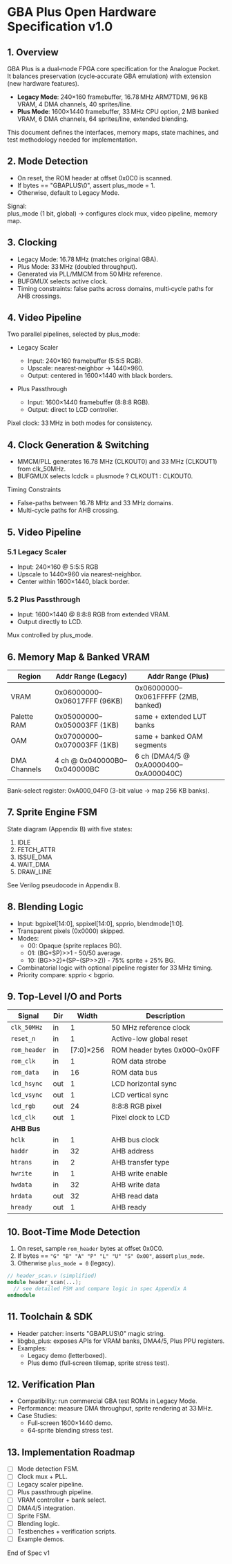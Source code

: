 # GBA Plus Open Hardware Specification v1.0

## 1. Overview
GBA Plus is a dual‑mode FPGA core specification for the Analogue Pocket.  
It balances preservation (cycle‑accurate GBA emulation) with extension (new hardware features).

- **Legacy Mode**: 240×160 framebuffer, 16.78 MHz ARM7TDMI, 96 KB VRAM, 4 DMA channels, 40 sprites/line.  
- **Plus Mode**: 1600×1440 framebuffer, 33 MHz CPU option, 2 MB banked VRAM, 6 DMA channels, 64 sprites/line, extended blending.

This document defines the interfaces, memory maps, state machines, and test methodology needed for implementation.

## 2. Mode Detection
- On reset, the ROM header at offset 0x0C0 is scanned.  
- If bytes == "GBAPLUS\0", assert plus_mode = 1.  
- Otherwise, default to Legacy Mode.

Signal:  
plus_mode (1 bit, global) → configures clock mux, video pipeline, memory map.

## 3. Clocking
- Legacy Mode: 16.78 MHz (matches original GBA).  
- Plus Mode: 33 MHz (doubled throughput).  
- Generated via PLL/MMCM from 50 MHz reference.  
- BUFGMUX selects active clock.  
- Timing constraints: false paths across domains, multi‑cycle paths for AHB crossings.

## 4. Video Pipeline
Two parallel pipelines, selected by plus_mode:

- Legacy Scaler  
  - Input: 240×160 framebuffer (5:5:5 RGB).  
  - Upscale: nearest‑neighbor → 1440×960.  
  - Output: centered in 1600×1440 with black borders.

- Plus Passthrough  
  - Input: 1600×1440 framebuffer (8:8:8 RGB).  
  - Output: direct to LCD controller.

Pixel clock: 33 MHz in both modes for consistency.

## 4. Clock Generation & Switching
- MMCM/PLL generates 16.78 MHz (CLKOUT0) and 33 MHz (CLKOUT1) from clk_50MHz.  
- BUFGMUX selects lcdclk = plusmode ? CLKOUT1 : CLKOUT0.  

Timing Constraints
- False-paths between 16.78 MHz and 33 MHz domains.  
- Multi-cycle paths for AHB crossing.

## 5. Video Pipeline

### 5.1 Legacy Scaler
- Input: 240×160 @ 5:5:5 RGB  
- Upscale to 1440×960 via nearest-neighbor.  
- Center within 1600×1440, black border.

### 5.2 Plus Passthrough
- Input: 1600×1440 @ 8:8:8 RGB from extended VRAM.  
- Output directly to LCD.

Mux controlled by plus_mode.

## 6. Memory Map & Banked VRAM
| Region          | Addr Range (Legacy)          | Addr Range (Plus)                     |
|-----------------|------------------------------|---------------------------------------|
| VRAM            | 0x06000000–0x06017FFF (96KB) | 0x06000000–0x061FFFFF (2MB, banked)   |
| Palette RAM     | 0x05000000–0x050003FF (1KB)  | same + extended LUT banks             |
| OAM             | 0x07000000–0x070003FF (1KB)  | same + banked OAM segments            |
| DMA Channels    | 4 ch @ 0x040000B0–0x040000BC | 6 ch (DMA4/5 @ 0xA0000400–0xA000040C) |

Bank-select register: 0xA000_04F0 (3-bit value → map 256 KB banks).

## 7. Sprite Engine FSM
State diagram (Appendix B) with five states:
1. IDLE  
2. FETCH_ATTR  
3. ISSUE_DMA  
4. WAIT_DMA  
5. DRAW_LINE  

See Verilog pseudocode in Appendix B.

## 8. Blending Logic
- Input: bgpixel[14:0], sppixel[14:0], spprio, blendmode[1:0].  
- Transparent pixels (0x0000) skipped.  
- Modes:  
  - 00: Opaque (sprite replaces BG).  
  - 01: (BG+SP)>>1 - 50/50 average.
  - 10: (BG>>2)+(SP−(SP>>2)) - 75% sprite + 25% BG.  
- Combinatorial logic with optional pipeline register for 33 MHz timing.
- Priority compare: spprio < bgprio.


## 9. Top-Level I/O and Ports
| Signal         | Dir   | Width     | Description                                |
|--------------- |------ |---------- |------------------------------------------- |
| `clk_50MHz`    | in    | 1         | 50 MHz reference clock                     |
| `reset_n`      | in    | 1         | Active-low global reset                    |
| `rom_header`   | in    | [7:0]×256 | ROM header bytes 0x000–0x0FF               |
| `rom_clk`      | in    | 1         | ROM data strobe                            |
| `rom_data`     | in    | 16        | ROM data bus                               |
| `lcd_hsync`    | out   | 1         | LCD horizontal sync                        |
| `lcd_vsync`    | out   | 1         | LCD vertical sync                          |
| `lcd_rgb`      | out   | 24        | 8:8:8 RGB pixel                            |
| `lcd_clk`      | out   | 1         | Pixel clock to LCD                         |
| **AHB Bus**    |       |           |                                            |
| `hclk`         | in    | 1         | AHB bus clock                              |
| `haddr`        | in    | 32        | AHB address                                |
| `htrans`       | in    | 2         | AHB transfer type                          |
| `hwrite`       | in    | 1         | AHB write enable                           |
| `hwdata`       | in    | 32        | AHB write data                             |
| `hrdata`       | out   | 32        | AHB read data                              |
| `hready`       | out   | 1         | AHB ready                                  |

## 10. Boot-Time Mode Detection
1. On reset, sample `rom_header` bytes at offset 0x0C0.  
2. If bytes == `"G" "B" "A" "P" "L" "U" "S" 0x00"`, assert `plus_mode`.  
3. Otherwise `plus_mode = 0` (legacy).

```verilog
// header_scan.v (simplified)
module header_scan(...);
  // see detailed FSM and compare logic in spec Appendix A
endmodule
```

## 11. Toolchain & SDK
- Header patcher: inserts "GBAPLUS\0" magic string.  
- libgba_plus: exposes APIs for VRAM banks, DMA4/5, Plus PPU registers.  
- Examples:  
  - Legacy demo (letterboxed).  
  - Plus demo (full‑screen tilemap, sprite stress test).

## 12. Verification Plan
- Compatibility: run commercial GBA test ROMs in Legacy Mode.  
- Performance: measure DMA throughput, sprite rendering at 33 MHz.  
- Case Studies:  
  - Full‑screen 1600×1440 demo.  
  - 64‑sprite blending stress test.

## 13. Implementation Roadmap
- [ ] Mode detection FSM.  
- [ ] Clock mux + PLL.  
- [ ] Legacy scaler pipeline.  
- [ ] Plus passthrough pipeline.  
- [ ] VRAM controller + bank select.  
- [ ] DMA4/5 integration.  
- [ ] Sprite FSM.  
- [ ] Blending logic.  
- [ ] Testbenches + verification scripts.  
- [ ] Example demos.

End of Spec v1
